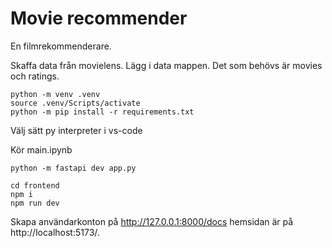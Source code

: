 # Movie recommender

En filmrekommenderare.

Skaffa data från movielens. Lägg i data mappen. Det som behövs är movies och ratings. 

```
python -m venv .venv
source .venv/Scripts/activate
python -m pip install -r requirements.txt
```

Välj sätt py interpreter i vs-code

Kör main.ipynb

```
python -m fastapi dev app.py
```

```
cd frontend
npm i
npm run dev
```

Skapa användarkonton på http://127.0.0.1:8000/docs hemsidan är på http://localhost:5173/.